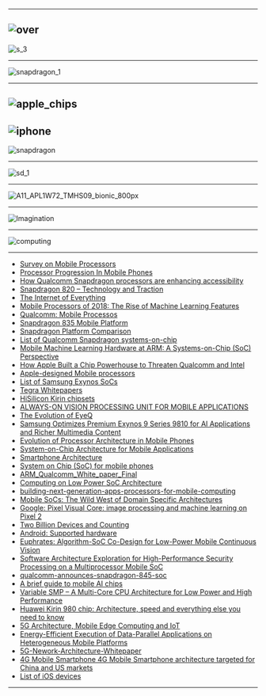 -------

![over](https://image.slidesharecdn.com/digitalsignalprocessorevolutionoverthelast30yearsforslideshare-121127110013-phpapp02/95/digital-signal-processor-evolution-over-the-last-30-years-52-638.jpg?cb=1364126536)
----------
![s_3](https://github.com/gopala-kr/a-week-in-wild-ai/blob/master/12-ai-hardware-compilers/comp/s_3.PNG)

---------
![snapdragon_1](https://github.com/gopala-kr/a-week-in-wild-ai/blob/master/12-ai-hardware-compilers/comp/snapdragon_1.PNG)

------
![apple_chips](https://github.com/gopala-kr/a-week-in-wild-ai/blob/master/12-ai-hardware-compilers/comp/apple_chips.PNG)
--------
![iphone](https://github.com/gopala-kr/a-week-in-wild-ai/blob/master/12-ai-hardware-compilers/comp/iphone.PNG)
-------

![snapdragon](https://github.com/gopala-kr/a-week-in-wild-ai/blob/master/12-ai-hardware-compilers/comp/snapdragon.PNG)

-------

![sd_1](https://github.com/gopala-kr/a-week-in-wild-ai/blob/master/12-ai-hardware-compilers/comp/sd_1.PNG)

---------

![A11_APL1W72_TMHS09_bionic_800px](https://www.sigarch.org/wp-content/uploads/2018/08/A11_APL1W72_TMHS09_bionic_800px-798x1024.jpg)

-------

![Imagination](https://www.imgtec.com/wp-content/uploads/2014/06/Mobile-computing-Imagination-IP_processors_for_smartphones-and-tablets.png)

-------

![computing](https://www.imgtec.com/wp-content/uploads/2014/06/Mobile-computing-Imagination-IP-licensing-business-model.png)

-------------
- [Survey on Mobile Processors](https://www.slideshare.net/ashutosh219/survey-on-mobile-processors?next_slideshow=1)
- [Processor Progression In Mobile Phones](http://ijarcet.org/wp-content/uploads/IJARCET-VOL-5-ISSUE-5-1674-1679.pdf)
- [How Qualcomm Snapdragon
processors are enhancing
accessibility](http://g3ict.org/design/js/tinymce/filemanager/userfiles/File/PPT%202013/John%20Kuzin%20-%20Qualcomm%20-%20June%206%20Studio%20F%20-%204-5.30pm%20-%20Accessibility%20Driver%20for%20Innovation.pdf)
- [Snapdragon 820 –
Technology and Traction](https://www.qualcomm.com/media/documents/files/snapdragon-820-technology-and-traction-presentation-francisco-cheng.pdf)
- [The Internet of Everything](https://www.hotchips.org/wp-content/uploads/hc_archives/hc26/HC26-12-day2-epub/HC26.12-6-Z-Keynote2-I-of-Everything-epub/HC26.12.690-keynote2-IoE-RChandok-Qualcomm-HotChips_Final.pdf)
- [Mobile Processors of 2018: The Rise of Machine Learning Features](https://in.pcmag.com/apple-iphone-8-plus/119912/feature/mobile-processors-of-2018-the-rise-of-machine-learning-featu)
- [Qualcomm: Mobile Processos](https://www.qualcomm.com/products/catalog?filters=JTdCJTIyZmllbGRfcHJvZHVjdF90eXBlOm5hbWUlMjI6JTVCJTIyUHJvY2Vzc29yJTIyJTVEJTdE)
- [Snapdragon 835 Mobile Platform](https://www.qualcomm.com/products/snapdragon/processors/835)
- [Snapdragon Platform Comparison](https://www.qualcomm.com/snapdragon/processors/comparison)
- [List of Qualcomm Snapdragon systems-on-chip](https://en.wikipedia.org/wiki/List_of_Qualcomm_Snapdragon_systems-on-chip)
- [Mobile Machine Learning Hardware at ARM: A Systems-on-Chip (SoC) Perspective](https://arxiv.org/pdf/1801.06274.pdf)
- [How Apple Built a Chip Powerhouse to Threaten Qualcomm and Intel](https://www.bloomberg.com/graphics/2018-apple-custom-chips/)
- [Apple-designed Mobile processors](https://en.wikipedia.org/wiki/Apple-designed_processors)
- [List of Samsung Exynos SoCs](https://en.wikipedia.org/wiki/Exynos)
- [Tegra Whitepapers](https://www.nvidia.in/object/tegra-whitepapers-in.html)
- [HiSilicon Kirin chipsets](https://en.wikipedia.org/wiki/HiSilicon)
- [ALWAYS-ON VISION PROCESSING UNIT
FOR MOBILE APPLICATIONS](https://pdfs.semanticscholar.org/32d5/405ac92a13d7f38e2313574dfd6238125a94.pdf)
- [The Evolution of EyeQ](https://www.mobileye.com/our-technology/evolution-eyeq-chip/)
- [Samsung Optimizes Premium Exynos 9 Series 9810 for AI Applications and Richer Multimedia Content](https://news.samsung.com/global/samsung-optimizes-premium-exynos-9-series-9810-for-ai-applications-and-richer-multimedia-content)
- [Evolution of Processor Architecture in Mobile Phones](https://pdfs.semanticscholar.org/7174/57549f70742352e1116851b39391aa43b0f7.pdf)
- [System-on-Chip Architecture for
Mobile Applications](https://www.siliconindia.com/events/siliconindia_events/Global_Embedded_conf/SiliconIndia_SOC.pdf)
- [Smartphone Architecture](http://meseec.ce.rit.edu/551-projects/fall2015/3-2.pdf)
- [System on Chip (SoC) for mobile phones](https://www.slideshare.net/Funk98/system-on-chip-soc-for-mobile-phones)
- [ARM_Qualcomm_White_paper_Final](https://www.arm.com/files/pdf/ARM_Qualcomm_White_paper_Final.pdf)
- [Computing on Low Power
SoC Architecture](https://indico.cern.ch/event/319744/contributions/1698147/attachments/616065/847693/gdb_110215_cesini.pdf)
- [building-next-generation-apps-processors-for-mobile-computing](https://www.imgtec.com/blog/building-next-generation-apps-processors-for-mobile-computing/)
- [Mobile SoCs: The Wild West of Domain Specific Architectures](https://www.sigarch.org/mobile-socs/)
- [Google: Pixel Visual Core: image processing and machine learning on Pixel 2](https://www.blog.google/products/pixel/pixel-visual-core-image-processing-and-machine-learning-pixel-2/)
- [Two Billion Devices and
Counting ](http://3nity.io/~vj/downloads/publications/vj-18-ieeemicro.pdf#page=3)
- [Android: 
Supported hardware](https://developer.android.com/things/hardware/)
- [Euphrates: Algorithm-SoC Co-Design for Low-Power Mobile Continuous Vision](http://yuhaozhu.com/pubs/isca18.pdf)
- [Software Architecture Exploration for High-Performance
Security Processing on a Multiprocessor Mobile SoC](https://www.cs.york.ac.uk/rts/docs/DAC-1964-2006/PAPERS/2006/DAC06/PDFFILES/P0496.PDF)
- [qualcomm-announces-snapdragon-845-soc](https://www.anandtech.com/show/12114/qualcomm-announces-snapdragon-845-soc)
- [A brief guide to mobile AI chips](https://www.theverge.com/2017/10/19/16502538/mobile-ai-chips-apple-google-huawei-qualcomm)
- [Variable SMP – A Multi-Core
CPU Architecture for Low
Power and High Performance](https://www.nvidia.com/content/PDF/tegra_white_papers/Variable-SMP-A-Multi-Core-CPU-Architecture-for-Low-Power-and-High-Performance-v1.1.pdf)
- [Huawei Kirin 980 chip: Architecture, speed and everything else you need to know](https://indianexpress.com/article/technology/mobile-tabs/huawei-kirin-980-chip-architecture-speed-performance-compatible-devices-more-5336139/)
- [5G Architecture, Mobile
Edge Computing and IoT](https://www.cs.helsinki.fi/u/starkoma/5G-China-st-final.pdf)
- [Energy-Efficient Execution of Data-Parallel
Applications on Heterogeneous Mobile Platforms](https://www.comp.nus.edu.sg/~tulika/ICCD15.pdf)
- [5G-Nework-Architecture-Whitepaper](https://www.huawei.com/minisite/hwmbbf16/insights/5G-Nework-Architecture-Whitepaper-en.pdf)
- [4G Mobile Smartphone 4G Mobile Smartphone
architecture targeted for
China and US markets](http://www.comsocscv.org/docs/Talk_040908_4GMobileArch.pdf)
- [List of iOS devices](https://en.wikipedia.org/wiki/List_of_iOS_devices)



-----------------
